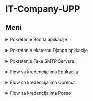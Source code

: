 # IT-Company-UPP


## Meni

<details>
  <summary> Pokretanje Bonita aplikacije </summary> <br/>
  
Da bi pokrenuli aktivnu verziju projekta, potrebno je da u sekciji **File** izaberete opciju **Import** a potom **BOS archive** i da nadjete **.bos** fajl na vasem racunaru koji predstavlja ovaj projekat. 
  
Kada ste izabrali projekat i importovali ga, verovatno cete imate neke errore. Razlog tome moze da bude vise razloga. Prvo sto bi trebalo uraditi je da odradite "Refresh" projekta 

  ![image](https://user-images.githubusercontent.com/49925421/155209125-8eb0045a-783a-4530-95e0-182b20c7139d.png)

  nakon toga "Deploy"
  
  ![image](https://user-images.githubusercontent.com/49925421/155209347-36088727-29dc-4ab3-8257-bcb8f4c3e3b5.png)

  i nakon toga "Validate"

![image](https://user-images.githubusercontent.com/49925421/155209439-b9bc3e2c-f913-4f7c-b52d-9247711aada9.png)

 Sada bi trebalo da je sve uredu.
  
  
  </details> <br/>
  
  <details>
   <summary> Pokretanje eksterne Django aplikacije </summary> <br/>

  
  Bonita app comunicate with external Django app. You need to start that app locally at port 8000 ie. your beginning URL path of the external app should start as http://127.0.0.1:8000
  eg. we use exactly this URL for payment http://127.0.0.1:8000/payment/payment/
  
  Before you start Django app install all from requirements.txt
  
  To start Django app:
  
  1. cd to /uppPaymentApp
  2. run command "python manage.py runserver"
  
  

 </details> <br/>
 
   <details>
   <summary> Pokretanje Fake SMTP Servera </summary> <br/>
  
- Download link: http://nilhcem.com/FakeSMTP/download.html
  
- Unesite port 2525 i izaberite folder u kom zelite da cuvate mailove
  
- Nakon toga idite na "Server start"
  
![image](https://user-images.githubusercontent.com/49925421/155211546-826b27f6-5413-41e9-9035-658e72fa2770.png)

  
 
 </details> <br/>
 
 
 <details>
   <summary> Flow sa kredencijalima Edukacija </summary> <br/>
  
   </details> <br/>
    <details>
   <summary> Flow sa kredencijalima Oprema  </summary> <br/>
  
 - Ulogujemo se kao zaposleni u HR sluzbi. Kredencijali: username: goran.hraric password: bpm
  
 - Startujemo proces Nabavke, nakon toga dodamo stavke i submitujemo zahtev 
  
 - Ulogujemo se kao direktni nadredjeni tj. sef zaposlenog. Kredencijali: username: zorica.shraric password: bpm
  
 - Direktni nadredjeni ima mogucnost da odobri ili ne odobri zahtev, ukoliko odbije pristize mu proces u kom unosi obrazlozenje i nakon toga se obavestava zaposleni i proces terminira, ukoliko je preliminarno odobrio zahtev on unosi i maksimalni budzet za nabavku.
  
 - Ulogujemo se kao sef sluzbe nabavke. Kredencijali: username: marko.snabavic password: bpm
  
 - Sef sluzbe nabavke pregleda i prosledjuje nabavke. 

 - Ulogujemo se kao zaposleni u sluzbi nabavke. Kredencijali: username: drago.nabavic password: bpm
 
 - Zaposleni u sluzbi nabavke analizira zahtev i odredjuje da li trazena oprema/materijal postoji u lokalnom magacinu u dovoljnoj kolicini, i po potrebi kontaktira i trazi ponude od dobavljaca.
  
 - Ulogujemo se kao dobavljac.  Kredencijali: username: boban.dobavljacic password: bpm
  
 - Dobavljac unosi ponude i jedinicnu cenu za ponude 

 - Kada istekne vreme(5 dana) ulogujemo se kao zaposleni u sluzbi nabavke. Kredencijali: username: drago.nabavic password: bpm (Radi testiranja mozemo smanjiti time boundary na minute)
  
 - Zaposleni u sluzbi nabavke pregleda pristigle ponude i salje sefu nabavke na odobrenje najbolju ponudu.
  
 - Ulogujemo se kao sef sluzbe nabavke. Kredencijali: username: marko.snabavic password: bpm

 - Sef sluzbe nabavke pregleda ponudu i potencijalno je odobrava.
 
 - Ukoliko je ponuda bila skuplja za 15% zatrazena je dodatna saglasnost od sefa zaposlenog koji je trazio opremu. To mozemo proveriti tako sto se ulogujemo se kao direktni nadredjeni tj. sef zaposlenog. Kredencijali: username: zorica.shraric password: bpm
  
 - Ukoliko je ponuda bila za vevi procenat skuplja od ocekivane cene zaposleni i njegov sef su obavesteni da nabavka nece biti obavljena. To mozemo proveriti ulogujemo se kao direktni nadredjeni tj. sef zaposlenog. Kredencijali: username: zorica.shraric password: bpm. I tako sto se ulogujemo se kao zaposleni u HR sluzbi. Kredencijali: username: goran.hraric password: bpm 
  
- Ukoliko je nabavka odobrena pokrece se servis placanja 
  
- Ulogujemo se kao zaposleni u sluzbi nabavke. Kredencijali: username: drago.nabavic password: bpm
  
- Zaposleni u sluzbi nabavke kreira dokument porudzbenice
  
- Ulogujemo se kao sef sluzbe nabavke. Kredencijali: username: marko.snabavic password: bpm
  
- Sef sluzbe nabavke subpotpisuje placanje 
  
- Ulogujemo se kao direktni nadredjeni tj. sef zaposlenog. Kredencijali: username: zorica.shraric password: bpm.
  
- Sef zaposlenog subpotpisuje placanje 
  
  
   </details> <br/>
    <details>
   <summary> Flow sa kredencijalima Posao  </summary> <br/>
   </details> <br/>

  
